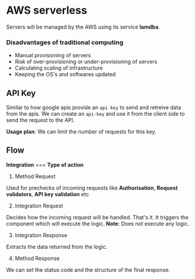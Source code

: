 # AWS serverless

Servers will be managed by the AWS using its service **lamdba**.

### Disadvantages of traditional computing

- Manual provisioning of servers
- Risk of over-provisioning or under-provisioning of servers
- Calculating scaling of infrastructure
- Keeping the OS's and softwares updated

## API Key

Similar to how google apis provide an `api key` to send and retreive data from the apis.
We can create an `api-key` and use it from the client side to send the request to the API.

**Usage plan**: We can limit the number of requests for this key.

## Flow

**Integration** === **Type of action**

1. Method Request

Used for prechecks of incoming requests like **Authorisation**, **Request validators**, **API key validation** etc

2. Integration Request

Decides how the incoming request will be handled. That's it. It triggers the component which will execute the logic.
**Note**: Does not execute any logic.

3. Integration Response

Extracts the data returned from the logic.

4. Method Response

We can set the status code and the structure of the final response.
